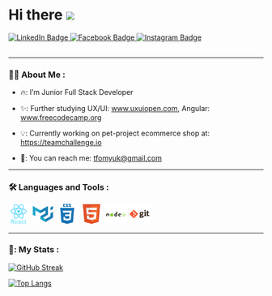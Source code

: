 <h1>
  Hi there
  <img src="https://media.giphy.com/media/hvRJCLFzcasrR4ia7z/giphy.gif" width="30px"/>
</h1>

<div id="badges">
  <a href="https://www.linkedin.com/in/tania-fomiuk-b1747218b">
  <img src="https://img.shields.io/badge/LinkedIn-black?style=for-the-badge&logo=linkedin&logoColor=white" alt="LinkedIn Badge"/>
  </a>
  <a href="https://www.facebook.com/fomyuk.t">
  <img src="https://img.shields.io/badge/Facebook-white?style=for-the-badge&logo=facebook&logoColor=black" alt="Facebook Badge"/>
  </a>
  <a href="https://www.instagram.com/tfomyuk/">
  <img src="https://img.shields.io/badge/Instagram-black?style=for-the-badge&logo=instagram&logoColor=white" alt="Instagram Badge"/>
  </a>
</div>
<div>
  <img src="https://komarev.com/ghpvc/?username=tfomyuk&style=flat-square&color=gray" alt=""/>
</div>

---
### :woman_technologist: About Me :
- 🔥: I’m Junior Full Stack Developer 

- ✨: Further studying UX/UI: www.uxuiopen.com, Angular: www.freecodecamp.org
  
- 💡: Currently working on pet-project ecommerce shop at: https://teamchallenge.io

- 📲: You can reach me: tfomyuk@gmail.com

---

### :hammer_and_wrench: Languages and Tools :
<div>
  <img src="https://github.com/devicons/devicon/blob/master/icons/react/react-original-wordmark.svg" title="React" alt="React" width="40" height="40"/>&nbsp;
  <img src="https://github.com/devicons/devicon/blob/master/icons/materialui/materialui-original.svg" title="Material UI" alt="Material UI" width="40" height="40"/>&nbsp;
  <img src="https://github.com/devicons/devicon/blob/master/icons/css3/css3-plain-wordmark.svg"  title="CSS3" alt="CSS" width="40" height="40"/>&nbsp;
  <img src="https://github.com/devicons/devicon/blob/master/icons/html5/html5-original.svg" title="HTML5" alt="HTML" width="40" height="40"/>&nbsp;
  <img src="https://github.com/devicons/devicon/blob/master/icons/nodejs/nodejs-original-wordmark.svg" title="NodeJS" alt="NodeJS" width="40" height="40"/>&nbsp;
  <img src="https://github.com/devicons/devicon/blob/master/icons/git/git-original-wordmark.svg" title="Git" **alt="Git" width="40" height="40"/>
</div>
    
  ---

### 🚀: My Stats :
[![GitHub Streak](http://github-readme-streak-stats.herokuapp.com?user=tfomyuk&theme=dark&background=000000)](https://git.io/streak-stats)

[![Top Langs](https://github-readme-stats.vercel.app/api/top-langs/?username=tfomyuk&layout=compact&theme=vision-friendly-dark)](https://github.com/anuraghazra/github-readme-stats)


